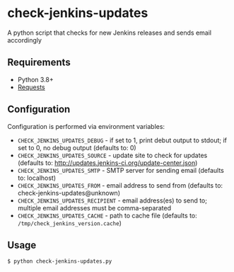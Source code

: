 # check-jenkins-updates

A python script that checks for new Jenkins releases and sends email accordingly

## Requirements

* Python 3.8+
* [Requests](http://docs.python-requests.org/)

## Configuration

Configuration is performed via environment variables:

* `CHECK_JENKINS_UPDATES_DEBUG` - if set to 1, print debut output to stdout; if set to 0, no debug output (defaults to: 0)
* `CHECK_JENKINS_UPDATES_SOURCE` - update site to check for updates (defaults to: http://updates.jenkins-ci.org/update-center.json)
* `CHECK_JENKINS_UPDATES_SMTP` - SMTP server for sending email (defaults to: localhost)
* `CHECK_JENKINS_UPDATES_FROM` - email address to send from (defaults to: check-jenkins-updates@unknown)
* `CHECK_JENKINS_UPDATES_RECIPIENT` - email address(es) to send to; multiple email addresses must be comma-separated
* `CHECK_JENKINS_UPDATES_CACHE` - path to cache file (defaults to: `/tmp/check_jenkins_version.cache`)

## Usage

```
$ python check-jenkins-updates.py
```
